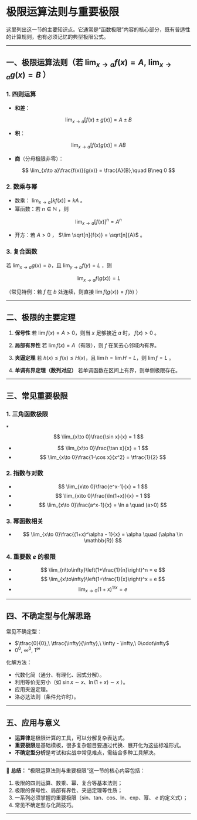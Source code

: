 # 极限运算法则与重要极限
这里列出这一节的主要知识点。它通常是“函数极限”内容的核心部分，既有普适性的计算规则，也有必须记忆的典型极限公式。

---

## 一、极限运算法则（若 $\lim_{x\to a} f(x)=A,\ \lim_{x\to a} g(x)=B$ ）

### 1. 四则运算

* **和差**：

$$
\lim_{x\to a}[f(x)\pm g(x)] = A \pm B
$$
* **积**：

$$
\lim_{x\to a}[f(x)g(x)] = AB
$$

* **商**（分母极限非零）：

$$
\lim_{x\to a}\frac{f(x)}{g(x)} = \frac{A}{B},\quad B\neq 0
$$

### 2. 数乘与幂

* 数乘： $\lim_{x\to a}[k f(x)] = kA$ 。
* 幂函数：若 $n\in\mathbb{N}$ ，则

$$
\lim_{x\to a}[f(x)]^n = A^n
$$

* 开方：若 $A>0$ ， $\lim \sqrt[n]{f(x)} = \sqrt[n]{A}$ 。

### 3. 复合函数

若 $\lim_{x\to a} g(x) = b$，且 $\lim_{y\to b} f(y) = L$ ，则

$$
\lim_{x\to a} f(g(x)) = L
$$

（常见特例：若 $f$ 在 $b$ 处连续，则直接 $\lim f(g(x))=f(b)$ ）

---

## 二、极限的主要定理

1. **保号性**
   若 $\lim f(x)=A>0$，则当 $x$ 足够接近 $a$ 时， $f(x)>0$ 。

2. **局部有界性**
   若 $\lim f(x)=A$（有限），则 $f$ 在某去心邻域内有界。

3. **夹逼定理**
   若 $h(x)\le f(x)\le H(x)$，且 $\lim h=\lim H=L$，则 $\lim f=L$ 。

4. **单调有界定理（数列对应）**
   若单调函数在区间上有界，则单侧极限存在。

---

## 三、常见重要极限

### 1. 三角函数极限

*$$
 \lim_{x\to 0}\frac{\sin x}{x} = 1
 $$
* $$
  \lim_{x\to 0}\frac{\tan x}{x} = 1
  $$
* $$
  \lim_{x\to 0}\frac{1-\cos x}{x^2} = \tfrac{1}{2}
  $$

### 2. 指数与对数

* $$
  \lim_{x\to 0}\frac{e^x-1}{x} = 1
  $$
* $$
  \lim_{x\to 0}\frac{\ln(1+x)}{x} = 1
  $$
* $$
  \lim_{x\to 0}\frac{a^x-1}{x} = \ln a \quad (a>0)
  $$

### 3. 幂函数相关

* $$
  \lim_{x\to 0}\frac{(1+x)^\alpha - 1}{x} = \alpha \quad (\alpha \in \mathbb{R})
  $$

### 4. 重要数 $e$ 的极限

* $$
  \lim_{n\to\infty}\left(1+\frac{1}{n}\right)^n = e
  $$
* $$
  \lim_{x\to\infty}\left(1+\frac{1}{x}\right)^x = e
  $$
* $$
  \lim_{x\to 0}(1+x)^{1/x} = e
  $$

---

## 四、不确定型与化解思路

常见不确定型：

* $\tfrac{0}{0},\ \tfrac{\infty}{\infty},\ \infty - \infty,\ 0\cdot\infty$
* $0^0,\ \infty^0,\ 1^\infty$

化解方法：

* 代数化简（通分、有理化、因式分解）。
* 利用等价无穷小（如 $\sin x \sim x$、$\ln(1+x)\sim x$ ）。
* 应用夹逼定理。
* 洛必达法则（条件允许时）。

---

## 五、应用与意义

* **运算律**是极限计算的工具，可以分解复杂表达式。
* **重要极限**是基础模板，很多复杂题目要通过代换、展开化为这些标准形式。
* **不确定型分析**是考试和实战中常见难点，需结合多种工具解决。

---

📌 **总结：**
“极限运算法则与重要极限”这一节的核心内容包括：

1. 极限的四则运算、数乘、幂、复合等基本法则；
2. 极限的保号性、局部有界性、夹逼定理等性质；
3. 一系列必须掌握的重要极限（sin、tan、cos、ln、exp、幂、 $e$ 的定义式）；
4. 常见不确定型与化简技巧。

---

